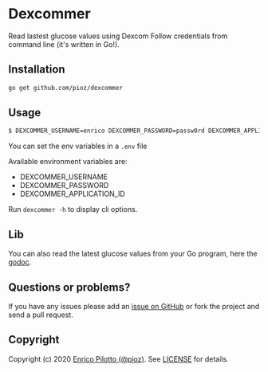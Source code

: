 # Dexcommer

Read lastest glucose values using Dexcom Follow credentials from command line (it's written in Go!).

## Installation

```bash
go get github.com/pioz/dexcommer
```

## Usage

```bash
$ DEXCOMMER_USERNAME=enrico DEXCOMMER_PASSWORD=passw0rd DEXCOMMER_APPLICATION_ID=1234 dexcommer
```

You can set the env variables in a `.env` file

Available environment variables are:

- DEXCOMMER_USERNAME
- DEXCOMMER_PASSWORD
- DEXCOMMER_APPLICATION_ID

Run `dexcommer -h` to display cli options.

## Lib

You can also read the latest glucose values from your Go program, here the [godoc](https://godoc.org/github.com/pioz/dexcommer).

## Questions or problems?

If you have any issues please add an [issue on
GitHub](https://github.com/pioz/dexcommer/issues) or fork the project and send a
pull request.

## Copyright

Copyright (c) 2020 [Enrico Pilotto (@pioz)](https://github.com/pioz). See
[LICENSE](https://github.com/pioz/dexcommer/blob/master/LICENSE) for details.
